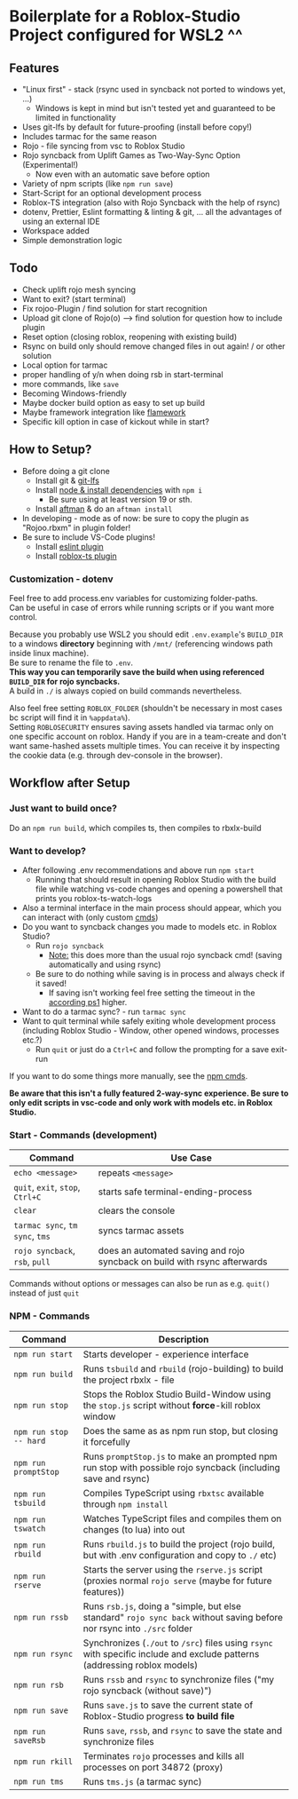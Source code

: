# Boilerplate for a Roblox-Studio Project configured for WSL2 ^^

## Features

-   "Linux first" - stack (rsync used in syncback not ported to windows yet, ...)
    -   Windows is kept in mind but isn't tested yet and guaranteed to be limited in functionality
-   Uses git-lfs by default for future-proofing (install before copy!)
-   Includes tarmac for the same reason
-   Rojo - file syncing from vsc to Roblox Studio
-   Rojo syncback from Uplift Games as Two-Way-Sync Option (Experimental!)
    -   Now even with an automatic save before option
-   Variety of npm scripts (like `npm run save`)
-   Start-Script for an optional development process
-   Roblox-TS integration (also with Rojo Syncback with the help of rsync)
-   dotenv, Prettier, Eslint formatting & linting & git, ... all the advantages of using an external IDE
-   Workspace added
-   Simple demonstration logic

## Todo

-   Check uplift rojo mesh syncing
-   Want to exit? (start terminal)
-   Fix rojoo-Plugin / find solution for start recognition
-   Upload git clone of Rojo(o) --> find solution for question how to include plugin
-   Reset option (closing roblox, reopening with existing build)
-   Rsync on build only should remove changed files in out again! / or other solution
-   Local option for tarmac
-   proper handling of y/n when doing rsb in start-terminal
-   more commands, like `save`
-   Becoming Windows-friendly
-   Maybe docker build option as easy to set up build
-   Maybe framework integration like [flamework](https://devforum.roblox.com/t/roblox-ts-tutorial-roblox-ts-and-flamework-introduction/1937537)
-   Specific kill option in case of kickout while in start?

## How to Setup?

-   Before doing a git clone
    -   Install git & [git-lfs](https://github.com/git-lfs/git-lfs/wiki/Installation)
    -   Install [node & install dependencies](https://docs.npmjs.com/downloading-and-installing-node-js-and-npm) with `npm i`
        -   Be sure using at least version 19 or sth.
    -   Install [aftman](https://github.com/LPGhatguy/aftman) & do an `aftman install`
-   In developing - mode as of now: be sure to copy the plugin as "Rojoo.rbxm" in plugin folder!
-   Be sure to include VS-Code plugins!
    -   Install [eslint plugin](https://marketplace.visualstudio.com/items?itemName=dbaeumer.vscode-eslint)
    -   Install [roblox-ts plugin](https://marketplace.visualstudio.com/items?itemName=Roblox-TS.vscode-roblox-ts)

### Customization - dotenv

Feel free to add process.env variables for customizing folder-paths.\
Can be useful in case of errors while running scripts or if you want more control.

Because you probably use WSL2 you should edit `.env.example`'s `BUILD_DIR` to a windows **directory** beginning with `/mnt/` (referencing windows path inside linux machine).\
Be sure to rename the file to `.env`.\
**This way you can temporarily save the build when using referenced `BUILD_DIR` for rojo syncbacks.**\
A build in `./` is always copied on build commands nevertheless.

Also feel free setting `ROBLOX_FOLDER` (shouldn't be necessary in most cases bc script will find it in `%appdata%`).\
Setting `ROBLOSECURITY` ensures saving assets handled via tarmac only on one specific account on roblox. Handy if you are in a team-create and don't want same-hashed assets multiple times. You can receive it by inspecting the cookie data (e.g. through dev-console in the browser).

## Workflow after Setup

### Just want to build once?

Do an `npm run build`, which compiles ts, then compiles to rbxlx-build

### Want to develop?

-   After following .env recommendations and above run `npm start`
    -   Running that should result in opening Roblox Studio with the build file while watching vs-code changes and opening a powershell that prints you roblox-ts-watch-logs
-   Also a terminal interface in the main process should appear, which you can interact with (only custom [cmds](#start---commands-development))
-   Do you want to syncback changes you made to models etc. in Roblox Studio?
    -   Run `rojo syncback`
        -   <ins>Note:</ins> this does more than the usual rojo syncback cmd! (saving automatically and using rsync)
    -   Be sure to do nothing while saving is in process and always check if it saved!
        -   If saving isn't working feel free setting the timeout in the [according ps1](scripts/saveRSProcesses.ps1) higher.
-   Want to do a tarmac sync? - run `tarmac sync`
-   Want to quit terminal while safely exiting whole development process (including Roblox Studio - Window, other opened windows, processes etc.?)
    -   Run `quit` or just do a `Ctrl+C` and follow the prompting for a save exit-run

If you want to do some things more manually, see the [npm cmds](#npm---commands).

**Be aware that this isn't a fully featured 2-way-sync experience. Be sure to only edit scripts in vsc-code and only work with models etc. in Roblox Studio.**

### Start - Commands (development)

| Command                          | Use Case                                                                  |
| -------------------------------- | ------------------------------------------------------------------------- |
| `echo <message>`                 | repeats `<message>`                                                       |
| `quit`, `exit`, `stop`, `Ctrl+C` | starts safe terminal-ending-process                                       |
| `clear`                          | clears the console                                                        |
| `tarmac sync`, `tm sync`, `tms`  | syncs tarmac assets                                                       |
| `rojo syncback`, `rsb`, `pull`   | does an automated saving and rojo syncback on build with rsync afterwards |

Commands without options or messages can also be run as e.g. `quit()` instead of just `quit`

### NPM - Commands

| Command                | Description                                                                                                                |
| ---------------------- | -------------------------------------------------------------------------------------------------------------------------- |
| `npm run start`        | Starts developer - experience interface                                                                                    |
| `npm run build`        | Runs `tsbuild` and `rbuild` (rojo-building) to build the project rbxlx - file                                              |
| `npm run stop`         | Stops the Roblox Studio Build-Window using the `stop.js` script without **force**-kill roblox window                       |
| `npm run stop -- hard` | Does the same as as npm run stop, but closing it forcefully                                                                |
| `npm run promptStop`   | Runs `promptStop.js` to make an prompted npm run stop with possible rojo syncback (including save and rsync)               |
| `npm run tsbuild`      | Compiles TypeScript using `rbxtsc` available through `npm install`                                                         |
| `npm run tswatch`      | Watches TypeScript files and compiles them on changes (to lua) into out                                                    |
| `npm run rbuild`       | Runs `rbuild.js` to build the project (rojo build, but with .env configuration and copy to `./` etc)                       |
| `npm run rserve`       | Starts the server using the `rserve.js` script (proxies normal `rojo serve` (maybe for future features))                   |
| `npm run rssb`         | Runs `rsb.js`, doing a "simple, but else standard" `rojo sync back` without saving before nor rsync into `./src` folder    |
| `npm run rsync`        | Synchronizes (`./out` to `/src`) files using `rsync` with specific include and exclude patterns (addressing roblox models) |
| `npm run rsb`          | Runs `rssb` and `rsync` to synchronize files ("my rojo syncback (without save)")                                           |
| `npm run save`         | Runs `save.js` to save the current state of Roblox-Studio progress **to build file**                                       |
| `npm run saveRsb`      | Runs `save`, `rssb`, and `rsync` to save the state and synchronize files                                                   |
| `npm run rkill`        | Terminates `rojo` processes and kills all processes on port 34872 (proxy)                                                  |
| `npm run tms`          | Runs `tms.js` (a tarmac sync)                                                                                              |
